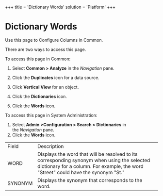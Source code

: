 +++
title = 'Dictionary Words'
solution = 'Platform'
+++

# Dictionary Words

<div class="use">

Use this page to Configure Columns in Common.

</div>

There are two ways to access this page.

To access this page in Common:

1.  Select <span style="font-weight: bold;">Common \> Analyze</span> in
    the <span style="font-style: italic;">Navigation</span> pane.

2.  Click the <span style="font-weight: bold;">Duplicates</span> icon
    for a data source.

3.  Click <span style="font-weight: bold;">Vertical View</span> for an
    object.

4.  Click the <span style="font-weight: bold;">Dictionaries</span> icon.

5.  Click the <span style="font-weight: bold;">Words</span> icon.

To access this page in System Administration:

1.  Select **Admin \>Configuration \> Search \> Dictionaries** in
    the *Navigation* pane.
2.  Click the **Words**
icon.

|         |                                                                                                                                                                                   |
| ------- | --------------------------------------------------------------------------------------------------------------------------------------------------------------------------------- |
| Field   | Description                                                                                                                                                                       |
| WORD    | Displays the word that will be resolved to its corresponding synonym when using the selected dictionary for a column. For example, the word "Street" could have the synonym "St." |
| SYNONYM | Displays the synonym that corresponds to the word.                                                                                                                                |
